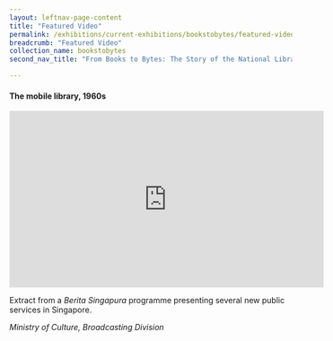 ```yaml
---
layout: leftnav-page-content
title: "Featured Video"
permalink: /exhibitions/current-exhibitions/bookstobytes/featured-video/
breadcrumb: "Featured Video"
collection_name: bookstobytes
second_nav_title: "From Books to Bytes: The Story of the National Library"

---
```


#### The mobile library, 1960s

<iframe width="560" height="315" src="https://www.youtube.com/embed/SPb79aI6quk" frameborder="0" allow="accelerometer; autoplay; encrypted-media; gyroscope; picture-in-picture" allowfullscreen></iframe>

Extract from a _Berita Singapura_ programme presenting several new public services in Singapore.

_Ministry of Culture, Broadcasting Division_
